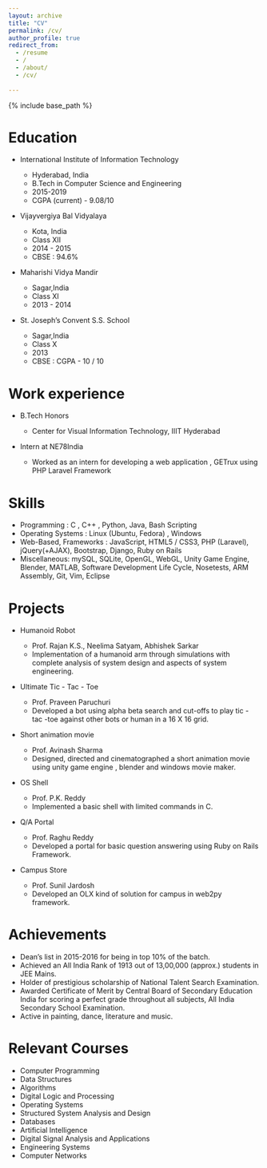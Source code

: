 ```yaml
---
layout: archive
title: "CV"
permalink: /cv/
author_profile: true
redirect_from:
  - /resume
  - /
  - /about/
  - /cv/
  
---
```


{% include base_path %}

Education
======
* International Institute of Information Technology            
  * Hyderabad, India
  * B.Tech in Computer Science and Engineering                                     
  * 2015-2019
  * CGPA (current) - 9.08/10
  
* Vijayvergiya Bal Vidyalaya                                                             
  * Kota, India
  * Class XII                       
  * 2014 - 2015
  * CBSE : 94.6%
  
* Maharishi Vidya Mandir                                                                     
  * Sagar,India
  * Class XI
  * 2013 - 2014

* St. Joseph’s Convent S.S. School                                                      
  * Sagar,India
  * Class X
  * 2013
  * CBSE : CGPA - 10 / 10                                                                    


Work experience
======
* B.Tech Honors 
  * Center for Visual Information Technology, IIIT Hyderabad
  
* Intern at NE78India 
  * Worked as an intern for developing a web application , GETrux using PHP Laravel Framework
  
Skills
======
* Programming :  C , C++ , Python, Java, Bash Scripting
* Operating Systems :  Linux (Ubuntu, Fedora) , Windows
* Web-Based, Frameworks :  JavaScript, HTML5 / CSS3, PHP (Laravel), jQuery(+AJAX), Bootstrap, Django, Ruby on Rails
* Miscellaneous:  mySQL, SQLite, OpenGL, WebGL, Unity Game Engine, Blender, MATLAB, Software Development Life Cycle, Nosetests, ARM Assembly, Git, Vim, Eclipse


Projects
======
* Humanoid Robot                
  * Prof. Rajan K.S., Neelima Satyam, Abhishek Sarkar
  * Implementation of a humanoid arm through simulations with complete analysis of system design and aspects of system engineering.
  
* Ultimate Tic - Tac - Toe                                                  
  * Prof. Praveen Paruchuri 
  * Developed a bot using alpha beta search and cut-offs to play tic - tac -toe against other bots or human in a 16 X 16 grid.

* Short animation movie                                                      
  * Prof. Avinash Sharma 
  * Designed, directed and cinematographed a short animation movie using unity game engine , blender and  windows movie maker.

* OS Shell                                                                                      
  * Prof. P.K. Reddy 
  * Implemented a basic shell with limited commands in C.
  
* Q/A Portal                                                                               
  * Prof. Raghu Reddy
  * Developed a portal for basic question answering using Ruby on Rails Framework.
  
* Campus Store                                                                         
  * Prof. Sunil Jardosh 
  * Developed an OLX kind of solution for campus in web2py framework.
  
  
Achievements
======
* Dean’s list in 2015-2016 for being in top 10% of the batch.
* Achieved an All India Rank of 1913 out of 13,00,000 (approx.) students in JEE Mains.
* Holder of prestigious scholarship of National Talent Search Examination.
* Awarded Certificate of Merit by Central Board of Secondary Education India for scoring a perfect grade throughout all subjects, All India Secondary School Examination.
* Active in painting, dance, literature and music.


Relevant Courses
======
 * Computer Programming                              
* Data Structures
* Algorithms
* Digital Logic and Processing
* Operating Systems
* Structured System Analysis and Design
* Databases
* Artificial Intelligence
* Digital Signal Analysis and Applications
* Engineering Systems
* Computer Networks

